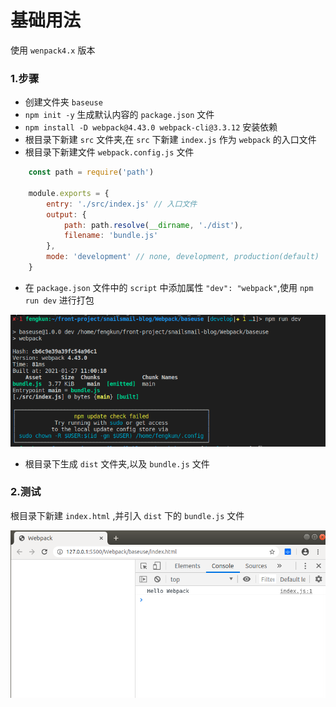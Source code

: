 # 基础用法

使用 `wenpack4.x` 版本

### 1.步骤

- 创建文件夹 `baseuse`
- `npm init -y` 生成默认内容的 `package.json` 文件
- `npm install -D webpack@4.43.0 webpack-cli@3.3.12` 安装依赖
- 根目录下新建 `src` 文件夹,在 `src` 下新建 `index.js` 作为 `webpack` 的入口文件
- 根目录下新建文件 `webpack.config.js` 文件

```javascript
    const path = require('path')

    module.exports = {
        entry: './src/index.js' // 入口文件
        output: {
            path: path.resolve(__dirname, './dist'),
            filename: 'bundle.js'
        },
        mode: 'development' // none, development, production(default)
    }
```

- 在 `package.json` 文件中的 `script` 中添加属性 `"dev": "webpack"`,使用 `npm run dev` 进行打包

<center>

![效果图](./imgs/打包成功.png)
</center>

- 根目录下生成 `dist` 文件夹,以及 `bundle.js` 文件

### 2.测试

  根目录下新建 `index.html` ,并引入 `dist` 下的 `bundle.js` 文件

<center>

![效果图](./imgs/结果展示.png)
</center>